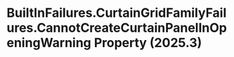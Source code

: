 # BuiltInFailures.CurtainGridFamilyFailures.CannotCreateCurtainPanelInOpeningWarning Property (2025.3)

﻿